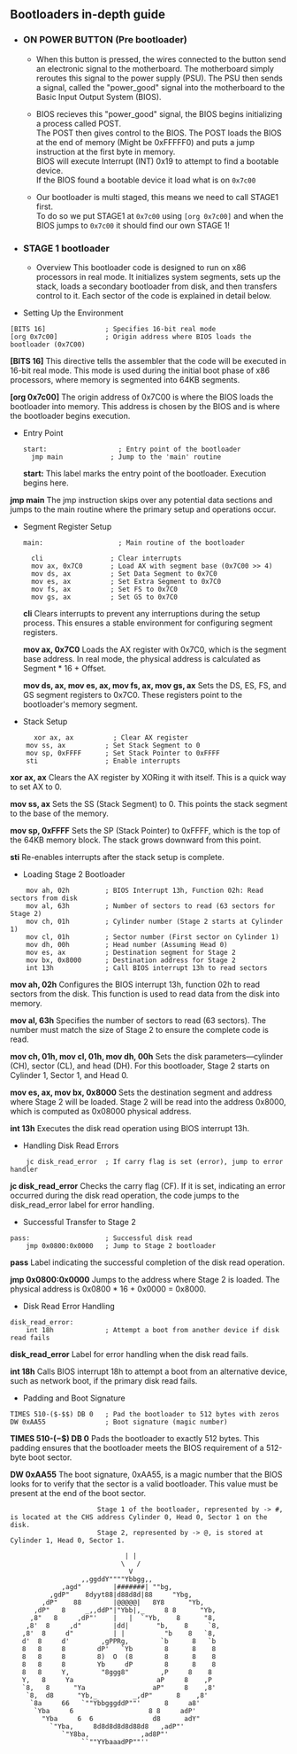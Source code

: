## Bootloaders in-depth guide 
- ### ON POWER BUTTON (Pre bootloader)
  - When this button is pressed, the wires connected to the button send an electronic signal to the motherboard. The motherboard simply reroutes this signal to 
 the power supply (PSU).
 The PSU then sends a signal, called the "power_good" signal into the motherboard to the Basic Input Output System (BIOS).   
  - BIOS recieves this "power_good" signal, the BIOS begins initializing a process called POST.   
  The POST then gives control to the BIOS. The POST loads the BIOS at the end of memory (Might be 0xFFFFF0) and puts a jump instruction at the first byte in memory.     
  BIOS will execute Interrupt (INT) 0x19 to attempt to find a bootable device.   
  If the BIOS found a bootable device it load what is on `0x7c00`
  
  - Our bootloader is multi staged, this means we need to call STAGE1 first.    
  To do so we put STAGE1 at `0x7c00` using `[org 0x7c00]` and when the BIOS jumps to `0x7c00` it should find our own STAGE 1!

- ### STAGE 1 bootloader
  - Overview
This bootloader code is designed to run on x86 processors in real mode. It initializes system segments, sets up the stack, loads a secondary bootloader from disk, and then transfers control to it. Each sector of the code is explained in detail below.

- Setting Up the Environment
```
[BITS 16]               ; Specifies 16-bit real mode
[org 0x7c00]            ; Origin address where BIOS loads the bootloader (0x7C00)
```
**[BITS 16]** This directive tells the assembler that the code will be executed in 16-bit real mode. This mode is used during the initial boot phase of x86 processors, where memory is segmented into 64KB segments.

**[org 0x7c00]** The origin address of 0x7C00 is where the BIOS loads the bootloader into memory. This address is chosen by the BIOS and is where the bootloader begins execution.

- Entry Point
  ```
  start:                  ; Entry point of the bootloader
    jmp main            ; Jump to the 'main' routine
  ```
  **start:** This label marks the entry point of the bootloader. Execution begins here.

**jmp main** The jmp instruction skips over any potential data sections and jumps to the main routine where the primary setup and operations occur.

- Segment Register Setup
  ```
  main:                   ; Main routine of the bootloader

    cli                 ; Clear interrupts
    mov ax, 0x7C0       ; Load AX with segment base (0x7C00 >> 4)
    mov ds, ax          ; Set Data Segment to 0x7C0
    mov es, ax          ; Set Extra Segment to 0x7C0
    mov fs, ax          ; Set FS to 0x7C0
    mov gs, ax          ; Set GS to 0x7C0
  ```
  **cli** Clears interrupts to prevent any interruptions during the setup process. This ensures a stable environment for configuring segment registers.

  **mov ax, 0x7C0** Loads the AX register with 0x7C0, which is the segment base address. In real mode, the physical address is calculated as Segment * 16 + Offset.

  **mov ds, ax, mov es, ax, mov fs, ax, mov gs, ax** Sets the DS, ES, FS, and GS segment registers to 0x7C0. These registers point to the bootloader's memory segment.

- Stack Setup
```
      xor ax, ax          ; Clear AX register
    mov ss, ax          ; Set Stack Segment to 0
    mov sp, 0xFFFF      ; Set Stack Pointer to 0xFFFF
    sti                 ; Enable interrupts
 ```
  **xor ax, ax** Clears the AX register by XORing it with itself. This is a quick way to set AX to 0.

  **mov ss, ax** Sets the SS (Stack Segment) to 0. This points the stack segment to the base of the memory.

  **mov sp, 0xFFFF** Sets the SP (Stack Pointer) to 0xFFFF, which is the top of the 64KB memory block. The stack grows downward from this point.

  **sti** Re-enables interrupts after the stack setup is complete.

- Loading Stage 2 Bootloader
```
    mov ah, 02h         ; BIOS Interrupt 13h, Function 02h: Read sectors from disk
    mov al, 63h         ; Number of sectors to read (63 sectors for Stage 2)
    mov ch, 01h         ; Cylinder number (Stage 2 starts at Cylinder 1)
    mov cl, 01h         ; Sector number (First sector on Cylinder 1)
    mov dh, 00h         ; Head number (Assuming Head 0)
    mov es, ax          ; Destination segment for Stage 2
    mov bx, 0x8000      ; Destination address for Stage 2
    int 13h             ; Call BIOS interrupt 13h to read sectors
```
  **mov ah, 02h** Configures the BIOS interrupt 13h, function 02h to read sectors from the disk. This function is used to read data from the disk into memory.

  **mov al, 63h** Specifies the number of sectors to read (63 sectors). The number must match the size of Stage 2 to ensure the complete code is read.

  **mov ch, 01h, mov cl, 01h, mov dh, 00h** Sets the disk parameters—cylinder (CH), sector (CL), and head (DH). For this bootloader, Stage 2 starts on Cylinder 1, Sector 1, and Head 0.

**mov es, ax, mov bx, 0x8000** Sets the destination segment and address where Stage 2 will be loaded. Stage 2 will be read into the address 0x8000, which is computed as 0x08000 physical address.

**int 13h** Executes the disk read operation using BIOS interrupt 13h.

- Handling Disk Read Errors
```
    jc disk_read_error  ; If carry flag is set (error), jump to error handler
```
**jc disk_read_error** Checks the carry flag (CF). If it is set, indicating an error occurred during the disk read operation, the code jumps to the disk_read_error label for error handling.

- Successful Transfer to Stage 2
```
pass:                   ; Successful disk read
    jmp 0x0800:0x0000   ; Jump to Stage 2 bootloader
```
  **pass** Label indicating the successful completion of the disk read operation.

  **jmp 0x0800:0x0000** Jumps to the address where Stage 2 is loaded. The physical address is 0x0800 * 16 + 0x0000 = 0x8000.

  - Disk Read Error Handling
```
disk_read_error:
    int 18h             ; Attempt a boot from another device if disk read fails
```
**disk_read_error** Label for error handling when the disk read fails.

**int 18h** Calls BIOS interrupt 18h to attempt a boot from an alternative device, such as network boot, if the primary disk read fails.

- Padding and Boot Signature
```
TIMES 510-($-$$) DB 0   ; Pad the bootloader to 512 bytes with zeros
DW 0xAA55               ; Boot signature (magic number)
```
**TIMES 510-($-$$) DB 0** Pads the bootloader to exactly 512 bytes. This padding ensures that the bootloader meets the BIOS requirement of a 512-byte boot sector.

**DW 0xAA55** The boot signature, 0xAA55, is a magic number that the BIOS looks for to verify that the sector is a valid bootloader. This value must be present at the end of the boot sector.


                          Stage 1 of the bootloader, represented by -> #, is located at the CHS address Cylinder 0, Head 0, Sector 1 on the disk.
                          Stage 2, represented by -> @, is stored at Cylinder 1, Head 0, Sector 1.
                                
                                 | |
                                \   /
                                  V
                      ,,ggddY""""Ybbgg,,
                 ,agd"        |#######| ""bg,
              ,gdP"    8dyyt88|d88d8d|88     "Ybg,
            ,dP"    88        |@@@@@|   8Y8      "Yb,
          ,dP"   8     _,,ddP"|"Ybb|,_     8 8      "Yb,
         ,8"   8     ,dP"'    |   |  `"Yb,    8      "8,
        ,8'  8     ,d"        |dd|       "b,    8     `8,
       ,8'  8     d"          | |          "b    8   `8,
       d'  8     d'        ,gPPRg,        `b      8   `b
       8   8     8        dP'   `Yb        8      8    8
       8   8     8        8)  O  (8        8      8    8
       8   8     8        Yb     dP        8      8    8
       8   8     Y,        "8ggg8"        ,P     8    8
       Y,   8     Ya                     aP     8    ,P
       `8,   8      "Ya                 aP"     8    ,8'
        `8,  d8      "Yb,_         _,dP"      8    ,8'
         `8a     66   `""YbbgggddP""'      8     a8'
          `Yba     6                   8 8     adP'
            "Yba     6  6               d8      adY"
              `"Yba,     8d8d8d8d8d88d8   ,adP"'
                 `"Y8ba,             ,ad8P"'
                      ``""YYbaaadPP""''












